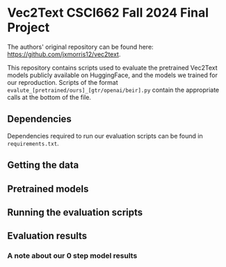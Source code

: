 # Vec2Text CSCI662 Fall 2024 Final Project

The authors' original repository can be found here: https://github.com/jxmorris12/vec2text.

This repository contains scripts used to evaluate the pretrained Vec2Text models publicly available on HuggingFace, and the models we trained for our reproduction.
Scripts of the format `evalute_[pretrained/ours]_[gtr/openai/beir].py` contain the appropriate calls at the bottom of the file. 

## Dependencies
Dependencies required to run our evaluation scripts can be found in `requirements.txt`.

## Getting the data

## Pretrained models

## Running the evaluation scripts 

## Evaluation results 

### A note about our 0 step model results 
